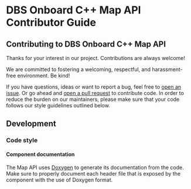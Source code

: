 # DBS Onboard C++ Map API Contributor Guide

## Contributing to DBS Onboard C++ Map API

Thanks for your interest in our project. Contributions are always welcome!

We are committed to fostering a welcoming, respectful, and harassment-free
environment. Be kind!

If you have questions, ideas or want to report a bug, feel free to [open an
issue](https://github.com/DSD-DBS/dbs-onboard-map-api/issues). Or go ahead and [open a pull request](https://github.com/DSD-DBS/dbs-onboard-map-api/pulls) to contribute code. In order
to reduce the burden on our maintainers, please make sure that your code
follows our style guidelines outlined below.

## Development

### Code style


#### Component documentation

The Map API uses [Doxygen](http://www.doxygen.nl/) to generate its documentation from the code.
Make sure to properly document each header file that is exposed by the component with the use of Doxygen format.